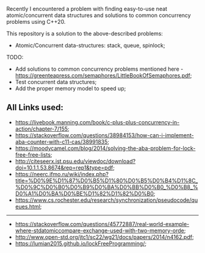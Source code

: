 Recently I encountered a problem with finding easy-to-use neat atomic/concurrent data structures and solutions to common concurrency problems using C++20.

This repository is a solution to the above-described problems:
- Atomic/Concurrent data-structures: stack, queue, spinlock;

TODO:
- Add solutions to common concurrency problems mentioned here - https://greenteapress.com/semaphores/LittleBookOfSemaphores.pdf;
- Test concurrent data structures;
- Add the proper memory model to speed up;

All Links used:
--------------------------------------------------------------------------------------
- https://livebook.manning.com/book/c-plus-plus-concurrency-in-action/chapter-7/155;
- https://stackoverflow.com/questions/38984153/how-can-i-implement-aba-counter-with-c11-cas/38991835;
- https://moodycamel.com/blog/2014/solving-the-aba-problem-for-lock-free-free-lists;
- http://citeseerx.ist.psu.edu/viewdoc/download?doi=10.1.1.53.8674&rep=rep1&type=pdf;
- https://neerc.ifmo.ru/wiki/index.php?title=%D0%9E%D1%87%D0%B5%D1%80%D0%B5%D0%B4%D1%8C_%D0%9C%D0%B0%D0%B9%D0%BA%D0%BB%D0%B0_%D0%B8_%D0%A1%D0%BA%D0%BE%D1%82%D1%82%D0%B0;
- https://www.cs.rochester.edu/research/synchronization/pseudocode/queues.html;

--------------------------------------------------------------------------------------
- https://stackoverflow.com/questions/45772887/real-world-example-where-stdatomiccompare-exchange-used-with-two-memory-orde;
- http://www.open-std.org/jtc1/sc22/wg21/docs/papers/2014/n4162.pdf;
- https://lumian2015.github.io/lockFreeProgramming/;
